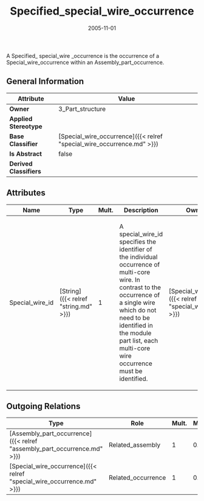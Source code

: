 ﻿---
title: Specified_special_wire_occurrence
toc: false
type: specs
date: "2005-11-01"
draft: false
specification: KBL
version: 2.3.sr1
documentType: "Recommendation"
elementType: Class
classes:
  - Specified_special_wire_occurrence
menu_name: kbl-2.3.sr1
---
<p>A Specified_ special_wire _occurrence is the occurrence of a Special_wire_occurrence within an Assembly_part_occurrence.</p>

## General Information

| Attribute               | Value |
|-------------------------|-------|
| **Owner**               | 3_Part_structure |
| **Applied Stereotype**  |   |
| **Base Classifier**     | [Special_wire_occurrence]({{< relref "special_wire_occurrence.md" >}})<br/>  |
| **Is Abstract**         | false |
| **Derived Classifiers** |   |

## Attributes
|  Name  |  Type  |  Mult.  |  Description  |  Owning Classifier  |
|--------|--------|---------|---------------|--------------|
|Special_wire_id | [String]({{< relref "string.md" >}}) | 1 | <p>A special_wire_id specifies the identifier of the individual occurrence of multi-core wire. In contrast to the occurrence of a single wire which do not need to be identified in the module part list, each multi-core wire occurrence must be identified.</p> | [Special_wire_occurrence]({{< relref "special_wire_occurrence.md" >}}) |

## Outgoing Relations
|    Type  |   Role   |   Mult.   |   Mult.   |   Description   |
|----------|----------|-----------|-----------|-----------------|
| [Assembly_part_occurrence]({{< relref "assembly_part_occurrence.md" >}}) | Related_assembly | 1 | 0..* |  |
| [Special_wire_occurrence]({{< relref "special_wire_occurrence.md" >}}) | Related_occurrence | 1 | 0..* |  |
